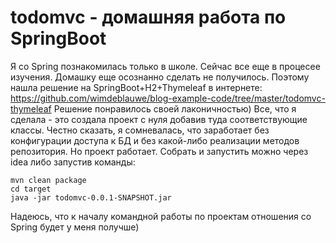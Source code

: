# todomvc - домашняя работа по SpringBoot

Я со Spring познакомилась только в школе. Сейчас все еще в процесее изучения. Домашку еще осознанно сделать не получилось. 
Поэтому нашла решение на SpringBoot+H2+Thymeleaf в интернете:
https://github.com/wimdeblauwe/blog-example-code/tree/master/todomvc-thymeleaf
Решение понравилось своей лаконичностью) Все, что я сделала - это создала проект с нуля добавив туда соответствующие классы.
Честно сказать, я сомневалась, что заработает без конфигурации доступа к БД и без какой-либо реализации методов репозитория.
Но проект работает.
Собрать и запустить можно через idea либо запустив команды:
```
mvn clean package
cd target
java -jar todomvc-0.0.1-SNAPSHOT.jar
```
Надеюсь, что к началу командной работы по проектам отношения со Spring будет у меня получше)
